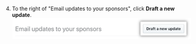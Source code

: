 4. To the right of "Email updates to your sponsors", click **Draft a new update**.
  ![New update button](/assets/images/help/sponsors/new-update-button.png)
